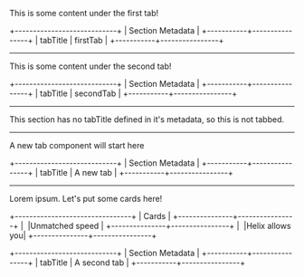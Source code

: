 This is some content under the first tab!

+----------------------------+
| Section Metadata           |
+-----------+----------------+
| tabTitle  |      firstTab  |
+-----------+----------------+

---

This is some content under the second tab!

+----------------------------+
| Section Metadata           |
+-----------+----------------+
| tabTitle  |      secondTab |
+-----------+----------------+

---

This section has no tabTitle defined in it's metadata, so this is not tabbed.

---

A new tab component will start here

+----------------------------+
| Section Metadata           |
+-----------+----------------+
| tabTitle  |      A new tab |
+-----------+----------------+

---

Lorem ipsum. Let's put some cards here!

+--------------------------------+
| Cards                          |
+---------------+----------------+
| <img src="">  |Unmatched speed |
+---------------+----------------+
| <img src="">  |Helix allows you|
+---------------+----------------+

+----------------------------+
| Section Metadata           |
+-----------+----------------+
| tabTitle  |   A second tab |
+-----------+----------------+
